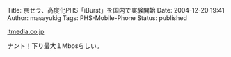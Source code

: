 Title: 京セラ、高度化PHS「iBurst」を国内で実験開始
Date: 2004-12-20 19:41
Author: masayukig
Tags: PHS-Mobile-Phone
Status: published

[itmedia.co.jp](http://www.itmedia.co.jp/mobile/articles/0412/20/news018.html)

ナント！下り最大１Mbpsらしい。
